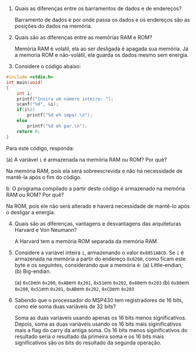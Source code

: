 1. Quais as diferenças entre os barramentos de dados e de endereços?

	Barramento de dados é por onde passa os dados e os endereços são as posições do dados na memória.

2. Quais são as diferenças entre as memórias RAM e ROM?

	Memória RAM é volatil, ela ao ser desligada é apagada sua memória. Já a memoria ROM e não-volátil, ela guarda os dados mesmo sem energia.

3. Considere o código abaixo:

```C
#include <stdio.h>
int main(void)
{
	int i;
	printf("Insira um número inteiro: ");
	scanf("%d", &i);
	if(i%2)
		printf("%d eh impar.\n");
	else
		printf("%d eh par.\n");
	return 0;
}
```

Para este código, responda: 

(a) A variável `i` é armazenada na memória RAM ou ROM? Por quê? 
	
Na memória RAM, pois ela será sobreescrevida e não há necessidade de mantê-la após o fim do código.

b. O programa compilado a partir deste código é armazenado na memória RAM ou ROM? Por quê?
	
Na ROM, pois ele não será alterado e haverá necessidade de mantê-lo após o desligar a energia.

4. Quais são as diferenças, vantagens e desvantagens das arquiteturas Harvard e Von Neumann?
	
	A Harvard tem a memória ROM separada da memória RAM.

5. Considere a variável inteira `i`, armazenando o valor `0x8051ABCD`. Se `i` é armazenada na memória a partir do endereço `0x0200`, como ficam este byte e os seguintes, considerando que a memória é: (a) Little-endian; (b) Big-endian.

	(a) `0xCD`em `0x200`, `0xAB`em `0x201`, `0x51`em `0x202`, `0x80`em `0x203`
	(b) `0x80`em `0x200`, `0x51`em `0x201`, `0xAB`em `0x202`, `0xCD`em `0x203`

6. Sabendo que o processador do MSP430 tem registradores de 16 bits, como ele soma duas variáveis de 32 bits?

	Soma as duas variaveis usando apenas os 16 bits menos significativos. Depois, soma as duas variáveis usando os 16 bits mais siginificativos mais a flag do carry da antiga soma. Os 16 bits menos siginificativos do resultado seria o resultado da primeira soma e os 16 bits mais significativos são os bits do resultado da segunda operação.

